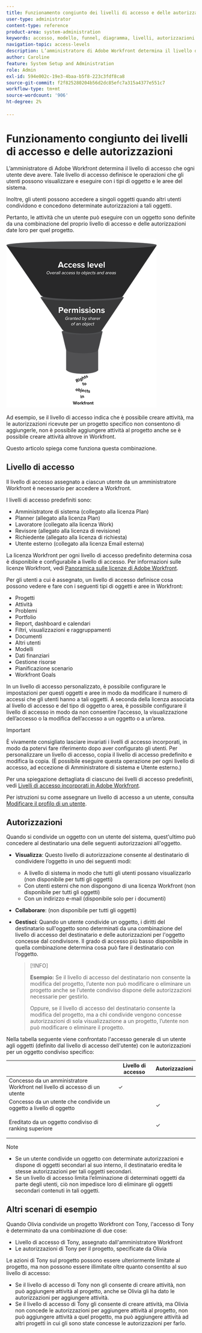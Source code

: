 ```yaml
---
title: Funzionamento congiunto dei livelli di accesso e delle autorizzazioni
user-type: administrator
content-type: reference
product-area: system-administration
keywords: accesso, modello, funnel, diagramma, livelli, autorizzazioni
navigation-topic: access-levels
description: L’amministratore di Adobe Workfront determina il livello di accesso che ogni utente deve avere. Tale livello di accesso definisce le operazioni che gli utenti possono visualizzare e eseguire con i tipi di oggetto e le aree del sistema.
author: Caroline
feature: System Setup and Administration
role: Admin
exl-id: 594e002c-19e3-4baa-b5f8-223c3fdf8ca8
source-git-commit: f2f825280204b56d2dc85efc7a315a4377e551c7
workflow-type: tm+mt
source-wordcount: '906'
ht-degree: 2%

---
```


# Funzionamento congiunto dei livelli di accesso e delle autorizzazioni

L’amministratore di Adobe Workfront determina il livello di accesso che ogni utente deve avere. Tale livello di accesso definisce le operazioni che gli utenti possono visualizzare e eseguire con i tipi di oggetto e le aree del sistema.

Inoltre, gli utenti possono accedere a singoli oggetti quando altri utenti condividono e concedono determinate autorizzazioni a tali oggetti.

Pertanto, le attività che un utente può eseguire con un oggetto sono definite da una combinazione del proprio livello di accesso e delle autorizzazioni date loro per quel progetto.

![](assets/security-model-hierachy.png)

Ad esempio, se il livello di accesso indica che è possibile creare attività, ma le autorizzazioni ricevute per un progetto specifico non consentono di aggiungerle, non è possibile aggiungere attività al progetto anche se è possibile creare attività altrove in Workfront.

Questo articolo spiega come funziona questa combinazione.

## Livello di accesso

Il livello di accesso assegnato a ciascun utente da un amministratore Workfront è necessario per accedere a Workfront.

I livelli di accesso predefiniti sono:

* Amministratore di sistema (collegato alla licenza Plan)
* Planner (allegato alla licenza Plan)
* Lavoratore (collegato alla licenza Work)
* Revisore (allegato alla licenza di revisione)
* Richiedente (allegato alla licenza di richiesta)
* Utente esterno (collegato alla licenza Email esterna)

La licenza Workfront per ogni livello di accesso predefinito determina cosa è disponibile e configurabile a livello di accesso. Per informazioni sulle licenze Workfront, vedi [Panoramica sulle licenze di Adobe Workfront](../../../administration-and-setup/add-users/access-levels-and-object-permissions/wf-licenses.md).

Per gli utenti a cui è assegnato, un livello di accesso definisce cosa possono vedere e fare con i seguenti tipi di oggetti e aree in Workfront:

* Progetti
* Attività
* Problemi
* Portfolio
* Report, dashboard e calendari
* Filtri, visualizzazioni e raggruppamenti
* Documenti
* Altri utenti
* Modelli
* Dati finanziari
* Gestione risorse
* Pianificazione scenario
* Workfront Goals

In un livello di accesso personalizzato, è possibile configurare le impostazioni per questi oggetti e aree in modo da modificare il numero di accessi che gli utenti hanno a tali oggetti. A seconda della licenza associata al livello di accesso e del tipo di oggetto o area, è possibile configurare il livello di accesso in modo da non consentire l’accesso, la visualizzazione dell’accesso o la modifica dell’accesso a un oggetto o a un’area.

>[!IMPORTANT]
>
>È vivamente consigliato lasciare invariati i livelli di accesso incorporati, in modo da potervi fare riferimento dopo aver configurato gli utenti. Per personalizzare un livello di accesso, copia il livello di accesso predefinito e modifica la copia. (È possibile eseguire questa operazione per ogni livello di accesso, ad eccezione di Amministratore di sistema e Utente esterno.)

Per una spiegazione dettagliata di ciascuno dei livelli di accesso predefiniti, vedi [Livelli di accesso incorporati in Adobe Workfront](../../../administration-and-setup/add-users/access-levels-and-object-permissions/default-access-levels-in-workfront.md).

Per istruzioni su come assegnare un livello di accesso a un utente, consulta [Modificare il profilo di un utente](../../../administration-and-setup/add-users/create-and-manage-users/edit-a-users-profile.md).

## Autorizzazioni

Quando si condivide un oggetto con un utente del sistema, quest&#39;ultimo può concedere al destinatario una delle seguenti autorizzazioni all&#39;oggetto.

* **Visualizza**: Questo livello di autorizzazione consente al destinatario di condividere l’oggetto in uno dei seguenti modi:

   * A livello di sistema in modo che tutti gli utenti possano visualizzarlo (non disponibile per tutti gli oggetti)
   * Con utenti esterni che non dispongono di una licenza Workfront (non disponibile per tutti gli oggetti)
   * Con un indirizzo e-mail (disponibile solo per i documenti)

* **Collaborare**: (non disponibile per tutti gli oggetti)
* **Gestisci**: Quando un utente condivide un oggetto, i diritti del destinatario sull&#39;oggetto sono determinati da una combinazione del livello di accesso del destinatario e delle autorizzazioni per l&#39;oggetto concesse dal condivisore. Il grado di accesso più basso disponibile in quella combinazione determina cosa può fare il destinatario con l’oggetto.

   >[!INFO]
   >
   >**Esempio:** Se il livello di accesso del destinatario non consente la modifica del progetto, l’utente non può modificare o eliminare un progetto anche se l’utente condiviso dispone delle autorizzazioni necessarie per gestirlo.
   >
   >Oppure, se il livello di accesso del destinatario consente la modifica del progetto, ma a chi condivide vengono concesse autorizzazioni di sola visualizzazione a un progetto, l’utente non può modificare o eliminare il progetto.

Nella tabella seguente viene confrontato l&#39;accesso generale di un utente agli oggetti (definito dal livello di accesso dell&#39;utente) con le autorizzazioni per un oggetto condiviso specifico:

<table style="table-layout:auto"> 
 <col> 
 <col> 
 <col> 
 <thead> 
  <tr> 
   <th> </th> 
   <th>Livello di accesso </th> 
   <th>Autorizzazioni </th> 
  </tr> 
 </thead> 
 <tbody> 
  <tr> 
   <td>Concesso da un amministratore Workfront nel livello di accesso di un utente</td> 
   <td>✓</td> 
   <td> </td> 
  </tr> 
  <tr> 
   <td>Concesso da un utente che condivide un oggetto a livello di oggetto</td> 
   <td> </td> 
   <td>✓</td> 
  </tr> 
  <tr> 
   <td> <p>Ereditato da un oggetto condiviso di ranking superiore 
   </td> 
   <td> </td> 
   <td>✓</td> 
  </tr> 
 </tbody> 
</table>

>[!NOTE]
>
>* Se un utente condivide un oggetto con determinate autorizzazioni e dispone di oggetti secondari al suo interno, il destinatario eredita le stesse autorizzazioni per tali oggetti secondari.
>* Se un livello di accesso limita l’eliminazione di determinati oggetti da parte degli utenti, ciò non impedisce loro di eliminare gli oggetti secondari contenuti in tali oggetti.
>


## Altri scenari di esempio

Quando Olivia condivide un progetto Workfront con Tony, l&#39;accesso di Tony è determinato da una combinazione di due cose:

* Livello di accesso di Tony, assegnato dall&#39;amministratore Workfront
* Le autorizzazioni di Tony per il progetto, specificate da Olivia

Le azioni di Tony sul progetto possono essere ulteriormente limitate al progetto, ma non possono essere illimitate oltre quanto consentito al suo livello di accesso:

* Se il livello di accesso di Tony non gli consente di creare attività, non può aggiungere attività al progetto, anche se Olivia gli ha dato le autorizzazioni per aggiungere attività.
* Se il livello di accesso di Tony gli consente di creare attività, ma Olivia non concede le autorizzazioni per aggiungere attività al progetto, non può aggiungere attività a quel progetto, ma può aggiungere attività ad altri progetti in cui gli sono state concesse le autorizzazioni per farlo.
